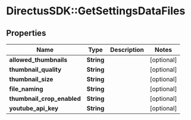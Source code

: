 # DirectusSDK::GetSettingsDataFiles

## Properties
Name | Type | Description | Notes
------------ | ------------- | ------------- | -------------
**allowed_thumbnails** | **String** |  | [optional] 
**thumbnail_quality** | **String** |  | [optional] 
**thumbnail_size** | **String** |  | [optional] 
**file_naming** | **String** |  | [optional] 
**thumbnail_crop_enabled** | **String** |  | [optional] 
**youtube_api_key** | **String** |  | [optional] 


